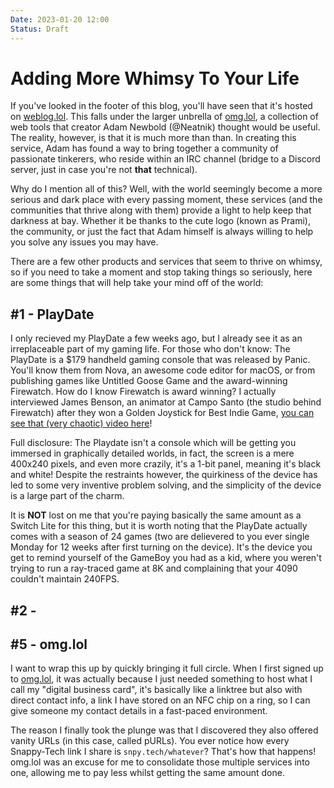 ```yaml
---
Date: 2023-01-20 12:00
Status: Draft
---
```


# Adding More Whimsy To Your Life

If you've looked in the footer of this blog, you'll have seen that it's hosted on [weblog.lol](https//weblog.lol). This falls under the larger unbrella of [omg.lol](https://omg.lol), a collection of web tools that creator Adam Newbold (@Neatnik) thought would be useful. The reality, however, is that it is much more than than. In creating this service, Adam has found a way to bring together a community of passionate tinkerers, who reside within an IRC channel (bridge to a Discord server, just in case you're not **that** technical).

Why do I mention all of this? Well, with the world seemingly become a more serious and dark place with every passing moment, these services (and the communities that thrive along with them) provide a light to help keep that darkness at bay. Whether it be thanks to the cute logo (known as Prami), the community, or just the fact that Adam himself is always willing to help you solve any issues you may have.

There are a few other products and services that seem to thrive on whimsy, so if you need to take a moment and stop taking things so seriously, here are some things that will help take your mind off of the world:

## #1 - PlayDate

I only recieved my PlayDate a few weeks ago, but I already see it as an irreplaceable part of my gaming life. For those who don't know: The PlayDate is a $179 handheld gaming console that was released by Panic. You'll know them from Nova, an awesome code editor for macOS, or from publishing games like Untitled Goose Game and the award-winning Firewatch. How do I know Firewatch is award winning? I actually interviewed James Benson, an animator at Campo Santo (the studio behind Firewatch) after they won a Golden Joystick for Best Indie Game, [you can see that (very chaotic) video here](https://youtu.be/W-wYWfAuag8)!

Full disclosure: The Playdate isn't a console which will be getting you immersed in graphically detailed worlds, in fact, the screen is a mere 400x240 pixels, and even more crazily, it's a 1-bit panel, meaning it's black and white! Despite the restraints however, the quirkiness of the device has led to some very inventive problem solving, and the simplicity of the device is a large part of the charm.

It is **NOT** lost on me that you're paying basically the same amount as a Switch Lite for this thing, but it is worth noting that the PlayDate actually comes with a season of 24 games (two are delievered to you ever single Monday for 12 weeks after first turning on the device). It's the device you get to remind yourself of the GameBoy you had as a kid, where you weren't trying to run a ray-traced game at 8K and complaining that your 4090 couldn't maintain 240FPS.

## #2 - 







## #5 - omg.lol

I want to wrap this up by quickly bringing it full circle. When I first signed up to [omg.lol](https://omg.lol), it was actually because I just needed something to host what I call my "digital business card", it's basically like a linktree but also with direct contact info, a link I have stored on an NFC chip on a ring, so I can give someone my contact details in a fast-paced environment.

The reason I finally took the plunge was that I discovered they also offered vanity URLs (in this case, called pURLs). You ever notice how every Snappy-Tech link I share is `snpy.tech/whatever`? That's how that happens! omg.lol was an excuse for me to consolidate those multiple services into one, allowing me to pay less whilst getting the same amount done.